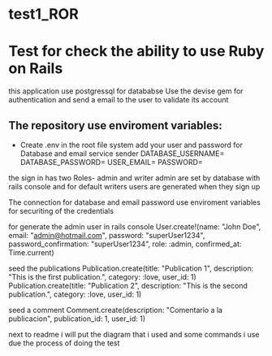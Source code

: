 # test1_ROR
# Test for check the ability to use Ruby on Rails

this application use postgressql for datababse
Use the devise gem for authentication and send a email to the user to validate its account

## The repository use enviroment variables:
 - Create .env in the root file system
 add your user and password for Database and email service sender
 DATABASE_USERNAME=
DATABASE_PASSWORD=
USER_EMAIL=
PASSWORD=


the sign in has two Roles- admin and writer
admin are set by database with rails console and for default writers users are generated when they sign up

The connection for database and email password use enviroment variables for securiting of the credentials

for generate the admin user in rails console
User.create!(name: "John Doe", email: "admin@hotmail.com", password: "superUser1234", password_confirmation: "superUser1234", role: :admin, confirmed_at: Time.current)

seed the publications
Publication.create(title: "Publication 1", description: "This is the first publication.", category: :love, user_id: 1)
Publication.create(title: "Publication 2", description: "This is the second publication.", category: :love, user_id: 1)

seed a comment
Comment.create(description: "Comentario a la publicacion", publication_id: 1, user_id: 1)

next to readme i will put the diagram that i used and some commands i use due the process of doing the test

